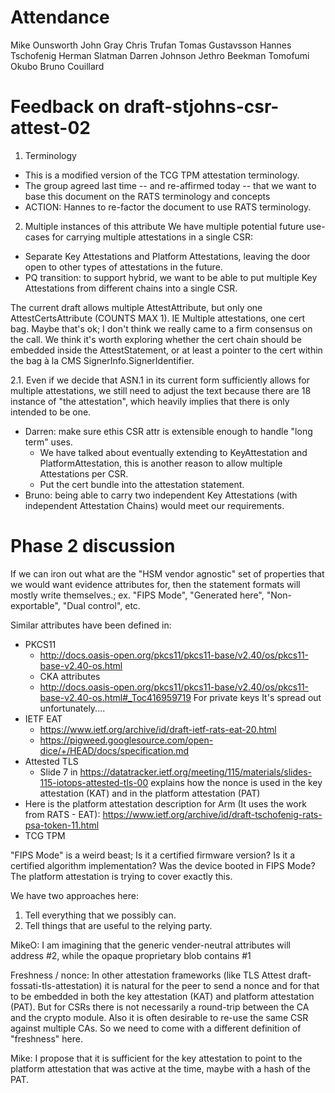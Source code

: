 # Attendance

Mike Ounsworth
John Gray
Chris Trufan
Tomas Gustavsson
Hannes Tschofenig
Herman Slatman
Darren Johnson
Jethro Beekman
Tomofumi Okubo
Bruno Couillard



# Feedback on draft-stjohns-csr-attest-02

1. Terminology

- This is a modified version of the TCG TPM attestation terminology.
- The group agreed last time -- and re-affirmed today -- that we want to base this document on the RATS terminology and concepts 
- ACTION: Hannes to re-factor the document to use RATS terminology.

2. Multiple instances of this attribute
We have multiple potential future use-cases for carrying multiple attestations in a single CSR:
- Separate Key Attestations and Platform Attestations, leaving the door open to other types of attestations in the future.
- PQ transition: to support hybrid, we want to be able to put multiple Key Attestations from different chains into a single CSR.

The current draft allows multiple AttestAttribute, but only one AttestCertsAttribute (COUNTS MAX 1). IE Multiple attestations, one cert bag. Maybe that's ok; I don't think we really came to a firm consensus on the call. We think it's worth exploring whether the cert chain should be embedded inside the AttestStatement, or at least a pointer to the cert within the bag à la CMS SignerInfo.SignerIdentifier.

2.1. Even if we decide that ASN.1 in its current form sufficiently allows for multiple attestations, we still need to adjust the text because there are 18 instance of "the attestation", which heavily implies that there is only intended to be one.

- Darren: make sure ethis CSR attr is extensible enough to handle "long term" uses.
  - We have talked about eventually extending to KeyAttestation and PlatformAttestation, this is another reason to allow multiple Attestations per CSR.
  - Put the cert bundle into the attestation statement.
- Bruno: being able to carry two independent Key Attestations (with independent Attestation Chains) would meet our requirements.



# Phase 2 discussion

If we can iron out what are the "HSM vendor agnostic" set of properties that we would want evidence attributes for, then the statement formats will mostly write themselves.; ex. "FIPS Mode", "Generated here", "Non-exportable", "Dual control", etc.

Similar attributes have been defined in:
- PKCS11
  - http://docs.oasis-open.org/pkcs11/pkcs11-base/v2.40/os/pkcs11-base-v2.40-os.html
  - CKA attributes
  - http://docs.oasis-open.org/pkcs11/pkcs11-base/v2.40/os/pkcs11-base-v2.40-os.html#_Toc416959719
    For private keys
    It's spread out unfortunately....
- IETF EAT
  - https://www.ietf.org/archive/id/draft-ietf-rats-eat-20.html
  - https://pigweed.googlesource.com/open-dice/+/HEAD/docs/specification.md
- Attested TLS
  - Slide 7 in https://datatracker.ietf.org/meeting/115/materials/slides-115-iotops-attested-tls-00 explains how the nonce is used in the key attestation (KAT) and in the platform attestation (PAT)
- Here is the platform attestation description for Arm (It uses the work from RATS - EAT): https://www.ietf.org/archive/id/draft-tschofenig-rats-psa-token-11.html
- TCG TPM
  
"FIPS Mode" is a weird beast; Is it a certified firmware version? Is it a certified algorithm implementation? Was the device booted in FIPS Mode?
The platform attestation is trying to cover exactly this.

We have two approaches here:
1. Tell everything that we possibly can.
2. Tell things that are useful to the relying party.

MikeO: I am imagining that the generic vender-neutral attributes will address #2, while the opaque proprietary blob contains #1


Freshness / nonce:
In other attestation frameworks (like TLS Attest draft-fossati-tls-attestation) it is natural for the peer to send a nonce and for that to be embedded in both the key attestation (KAT) and platform attestation (PAT). But for CSRs there is not necessarily a round-trip between the CA and the crypto module. Also it is often desirable to re-use the same CSR against multiple CAs. So we need to come with a different definition of "freshness" here.

Mike: I propose that it is sufficient for the key attestation to point to the platform attestation that was active at the time, maybe with a hash of the PAT.